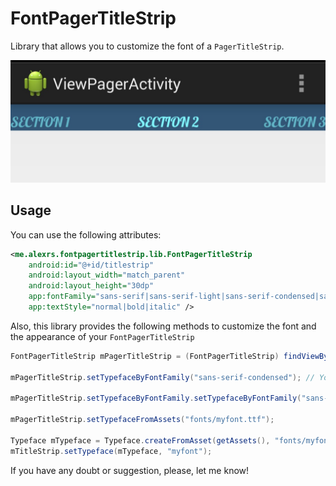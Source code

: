 FontPagerTitleStrip
===================

Library that allows you to customize the font of a `PagerTitleStrip`.

![image](IMG_20140531_205042.jpg)

## Usage
 
You can use the following attributes:
```XML
<me.alexrs.fontpagertitlestrip.lib.FontPagerTitleStrip
	android:id="@+id/titlestrip"
	android:layout_width="match_parent"
	android:layout_height="30dp"
	app:fontFamily="sans-serif|sans-serif-light|sans-serif-condensed|sans-serif-thin"
	app:textStyle="normal|bold|italic" />
```

Also, this library provides the following methods to customize the font and the appearance of your `FontPagerTitleStrip`

```JAVA
FontPagerTitleStrip mPagerTitleStrip = (FontPagerTitleStrip) findViewById(R.id.titlestrip);

mPagerTitleStrip.setTypefaceByFontFamily("sans-serif-condensed"); // You can use sans-serif|sans-serif-light|sans-serif-condensed|sans-serif-thin

mPagerTitleStrip.setTypefaceByFontFamily.setTypefaceByFontFamily("sans-serif-light", Typeface.BOLD);

mPagerTitleStrip.setTypefaceFromAssets("fonts/myfont.ttf");

Typeface mTypeface = Typeface.createFromAsset(getAssets(), "fonts/myfont.ttf");
mTitleStrip.setTypeface(mTypeface, "myfont");
```

If you have any doubt or suggestion, please, let me know!
